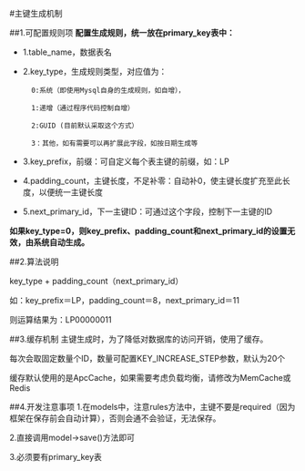#主键生成机制

##1.可配置规则项
**配置生成规则，统一放在primary_key表中：**

* 1.table_name，数据表名

* 2.key_type，生成规则类型，对应值为：

		0:系统（即使用Mysql自身的生成规则，如自增），
		
		1:递增（通过程序代码控制自增）
		
		2:GUID (目前默认采取这个方式）

		3：其他，如有需要可以再扩展此字段，如按日期生成等
	
* 3.key_prefix，前缀：可自定义每个表主键的前缀，如：LP

* 4.padding_count，主键长度，不足补零：自动补0，使主键长度扩充至此长度，以便统一主键长度

* 5.next_primary_id，下一主键ID：可通过这个字段，控制下一主键的ID

**如果key_type=0，则key_prefix、padding_count和next_primary_id的设置无效，由系统自动生成。**

##2.算法说明

key_type + padding_count（next_primary_id）

如：key_prefix＝LP，padding_count＝8，next_primary_id＝11

则运算结果为：LP00000011

##3.缓存机制
主键生成时，为了降低对数据库的访问开销，使用了缓存。

每次会取固定数量个ID，数量可配置KEY_INCREASE_STEP参数，默认为20个

缓存默认使用的是ApcCache，如果需要考虑负载均衡，请修改为MemCache或Redis

##4.开发注意事项
1.在models中，注意rules方法中，主键不要是required（因为框架在保存前会自动计算），否则会通不会验证，无法保存。

2.直接调用model->save()方法即可

3.必须要有primary_key表



